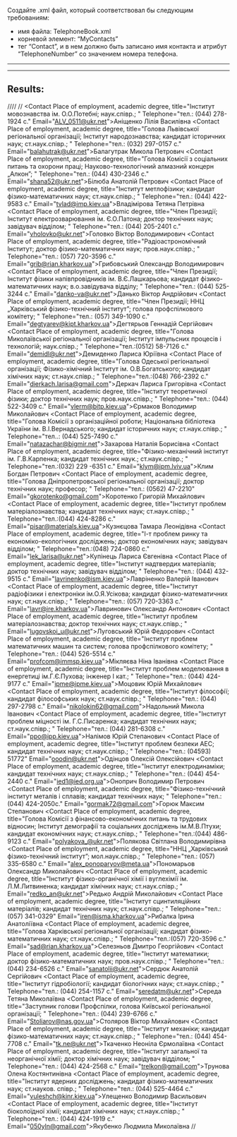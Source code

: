 ﻿Создайте .xml файл, который соответствовал бы следующим требованиям:
- имя файла: TelephoneBook.xml
- корневой элемент: “MyContacts”
- тег “Contact”, и в нем должно быть записано имя контакта и атрибут “TelephoneNumber”
со значением номера телефона.
--------------------------------------------------------------------------------------------------
--------------------------------------------------------------------------------------------------
Results:
--------------------------------------------------------------------------------------------------
//<?xml version="1.0" encoding="utf-8"?>//
//<MyContacts>
	<Contact Place of employment, academic degree, title="Інститут мовознавства ім. О.О.Потебні; наук.співр.; " Telephone="тел.: (044) 278-1924 с." Email="ALV_0511@ukr.net">Аніщенко Лілія Василівна</Contact>
	<Contact Place of employment, academic degree, title="Голова Львівської регіональної організації; Інститут народознавства; кандидат історичних наук; ст.наук.співр.; " Telephone="тел.: (032) 297-0157 с." Email="balahutrak@ukr.net">Балагутрак Микола Петрович</Contact>
	<Contact Place of employment, academic degree, title="Голова Комісії з соціальних питань та охорони праці; Науково-технологічний алмазний концерн „Алкон”; " Telephone="тел.: (044) 430-2346 с." Email="shana52@ukr.net">Білюба Анатолій Петрович</Contact>
	<Contact Place of employment, academic degree, title="Інститут метлофізики; кандидат фізико-математичних наук; ст.наук.співр.; " Telephone="тел.: (044) 422-9583 с." Email="tvlad@imp.kiev.ua">Владімірова Тетяна Петрівна</Contact>
	<Contact Place of employment, academic degree, title="Член Президії; Інститут електрозварювання ім. Є.О.Патона; доктор технічних наук; завідувач відділом; " Telephone="тел.: (044) 205-2401 с." Email="vholovko@ukr.net">Головко Віктор Володимирович</Contact>
	<Contact Place of employment, academic degree, title="Радіоастрономічний Інститут; доктор фізико-математичних наук; пров.наук.співр.; " Telephone="тел.: (057) 720-3596 с." Email="grib@rian.kharkov.ua">Грибовський Олександр Володимирович</Contact>
	<Contact Place of employment, academic degree, title="Член Президії; Інститут фізики напівпровідників ім. В.Є.Лашкарьова; кандидат фізико-математичних наук; в.о.завідувача відділу; " Telephone="тел.: (044) 525-3244 с." Email="danko-va@ukr.net">Данько Віктор Андрійович</Contact>
	<Contact Place of employment, academic degree, title="Член Президії; ННЦ „Харківський фізико-технічний інститут”; голова профспілкового комітету; " Telephone="тел.: (057) 349-1090 с." Email="degtyarev@kipt.kharkov.ua">Дегтярьов Геннадій Сергійович</Contact>
	<Contact Place of employment, academic degree, title="Голова Миколаївської регіональної організації; Інститут імпульсних процесів і технологій; наук.співр.; " Telephone="тел.:(0512) 58-7126 с." Email="demidl@ukr.net">Демиденко Лариса Юріївна</Contact>
	<Contact Place of employment, academic degree, title="Голова  Одеської регіональної організації; Фізико-хімічний Інститут ім. О.В.Богатського; кандидат хімічних наук; ст.наук.співр.; " Telephone="тел.:(048) 766-2392 с." Email="dierkach.larisa@gmail.com">Деркач Лариса Григорівна</Contact>
	<Contact Place of employment, academic degree, title="Інститут теоретичної фізики; доктор технічних наук; пров.наук.співр.; " Telephone="тел.: (044) 522-3409 с." Email="vlerm@bitp.kiev.ua">Єрмаков Володимир Миколайович</Contact>
	<Contact Place of employment, academic degree, title="Голова Комісії з організаційної роботи; Національна бібліотека України ім. В.І.Вернадського; кандидат історичних наук; ст.наук.співр.; " Telephone="тел..: (044) 525-7490 с." Email="natazachar@bigmir.net">Захарова Наталія Борисівна</Contact>
	<Contact Place of employment, academic degree, title="Фізико-механічний інститут ім. Г.В.Карпенка; кандидат технічних наук.; ст.наук.співр.; " Telephone="тел.:(032) 229 -6351 с." Email="klym@ipm.lviv.ua">Клим Богдан Петрович</Contact>
	<Contact Place of employment, academic degree, title="Голова Дніпропетровської регіональної організації; доктор технічних наук; професор; " Telephone="тел.: (0562) 47-2210" Email="gkorotenko@gmail.com">Коротенко Григорій Михайлович</Contact>
	<Contact Place of employment, academic degree, title="Інститут проблем матеріалознавства; кандидат технічних наук; ст.наук.співр.; " Telephone="тел.:(044) 424-8286 с." Email="pisar@materials.kiev.ua">Кузнєцова Тамара Леонідівна</Contact>
	<Contact Place of employment, academic degree, title="І-т проблем ринку та економіко-екологічних досліджень; доктор економічних наук; завідувач відділом; " Telephone="тел.:(048) 724-0860 с." Email="lek_larisa@ukr.net">Купінець Лариса Євгенівна</Contact>
	<Contact Place of employment, academic degree, title="Інститут надтвердих матеріалів; доктор технічних наук; завідувач відділом; " Telephone="тел.: (044) 432-9515 с." Email="lavrinenko@ism.kiev.ua">Лавріненко Валерій Іванович</Contact>
	<Contact Place of employment, academic degree, title="Інститут радіофізики і електроніки ім.О.Я.Усікова; кандидат фізико-математичних наук; ст.наук.співр.; " Telephone="тел.: (057) 720-3363 с." Email="lavr@ire.kharkov.ua">Лавринович Олександр Антонович</Contact>
	<Contact Place of employment, academic degree, title="Інститут проблем матеріалознавства; доктор технічних наук; ст.наук.співр.; " Email="lugovskoi_u@ukr.net">Луговський Юрій Федорович</Contact>
	<Contact Place of employment, academic degree, title="Інститут проблем математичних машин та систем; голова профспілкового комітету; " Telephone="тел.: (044) 526-5514 с." Email="profcom@immsp.kiev.ua">Мікляєва Ніна  Іванівна</Contact>
	<Contact Place of employment, academic degree, title="Інститут проблем моделювання в енергетиці ім.Г.Є.Пухова; інженер І кат.; " Telephone="тел.: (044) 424-9177 с." Email="ipme@ipme.kiev.ua">Моцовик Юрій Михайлович</Contact>
	<Contact Place of employment, academic degree, title="Інститут філософії; кандидат філософських наук; ст.наук.співр.; " Telephone="тел.: (044) 297-2798 с." Email="nikolokin62@gmail.com">Надольний  Микола Іванович</Contact>
	<Contact Place of employment, academic degree, title="Інститут проблем міцності ім. Г.С.Писаренка; кандидат технічних наук; ст.наук.співр.; " Telephone="тел.: (044) 281-6308 с." Email="ppo@ipp.kiev.ua">Налімов Юрій Степанович</Contact>
	<Contact Place of employment, academic degree, title="Інститут проблем безпеки АЕС; кандидат технічних наук; ст.наук.співр.; " Telephone="тел.: (04593) 51772" Email="ooodin@ukr.net">Одінцов Олексій Олексійович</Contact>
	<Contact Place of employment, academic degree, title="Інститут електродинаміки; кандидат технічних наук; ст.наук.співр.; " Telephone="тел.: (044) 454-2440 с." Email="ied1@ied.org.ua">Оноприч Володимир Петрович</Contact>
	<Contact Place of employment, academic degree, title="Фізико-технічний інститут металів і сплавів; кандидат технічних наук; " Telephone="тел.: (044) 424-2050с." Email="gormak72@gmail.com">Горюк Максим Степанович</Contact>
	<Contact Place of employment, academic degree, title="Голова Комісії з фінансово-економічних питань та трудових відносин; Інститут демографії та соціальних досліджень ім.М.В.Птухи; кандидат економічних наук; ст.наук.співр.; " Telephone="тел.:(044) 486-9123 с." Email="polyakova_@ukr.net">Полякова Світлана Володимирівна</Contact>
	<Contact Place of employment, academic degree, title="ННЦ „Харківський фізико-технічний інститут”; мол.наук.співр.; " Telephone="тел.: (057) 335-6580 с." Email="alex_ponoparyov@meta.ua">Пономарьов Олександр Миколайович</Contact>
	<Contact Place of employment, academic degree, title="Інститут фізико-органічної хімії і вуглехімії ім. Л.М.Литвиненка; кандидат хімічних наук; ст.наук.співр.; " Email="redko_an@ukr.net">Редько Андрій Миколайович</Contact>
	<Contact Place of employment, academic degree, title="Інститут сцинтиляційних матеріалів; кандидат технічних наук; ст.наук.співр.; " Telephone="тел.: (057) 341-0329" Email="iren@isma.kharkov.ua">Рибалка Ірина Анатоліївна</Contact>
	<Contact Place of employment, academic degree, title="Голова Харківської регіональної організації; кандидат фізико-математичних наук; ст.наук.співр.; " Telephone="тел.:(057) 720-3596 с." Email="sad@rian.kharkov.ua">Селезньов Дмитро Георгійович</Contact>
	<Contact Place of employment, academic degree, title="Інститут математики; доктор фізико-математичних наук; пров.наук.співр.; " Telephone="тел.: (044) 234-6526 с." Email="sanatolii@ukr.net">Сердюк Анатолій Сергійович</Contact>
	<Contact Place of employment, academic degree, title="Інститут гідробіології; кандидат біологічних наук; ст.наук.співр.; " Telephone="тел.: (044) 254-1157 с." Email="seredatm@ukr.net">Середа Тетяна Миколаївна</Contact>
	<Contact Place of employment, academic degree, title="Заступник голови Профспілки, голова Київської регіональної організації; " Telephone="тел.: (044) 239-6766 с." Email="Stoliarov@nas.gov.ua">Столяров Віктор Михайлович</Contact>
	<Contact Place of employment, academic degree, title="Інститут механіки; кандидат фізико-математичних наук; ст.наук.співр.; " Telephone="тел.: (044) 454-7708 с." Email="tk.ne@ukr.net">Ткаченко Неоніла Єрмолаївна</Contact>
	<Contact Place of employment, academic degree, title="Інститут загальної та неорганічної хімії; доктор хімічних наук; завідувач відділом; " Telephone="тел.: (044) 424-2568 с." Email="trelkon@gmail.com">Трунова Олена Костянтинівна</Contact>
	<Contact Place of employment, academic degree, title="Інститут ядерних досліджень; кандидат фізико-математичних наук; ст.науков. співр.; " Telephone="тел.: (044) 525-4464 с." Email="vuleshch@kinr.kiev.ua">Улещенко Володимир Васильович</Contact>
	<Contact Place of employment, academic degree, title="Інститут біоколоїдної хімії; кандидат хімічних наук; ст.наук.співр.; " Telephone="тел.: (044) 424-1919 с." Email="050yln@gmail.com">Якубенко Людмила Миколаївна</Contact>
</MyContacts>//
